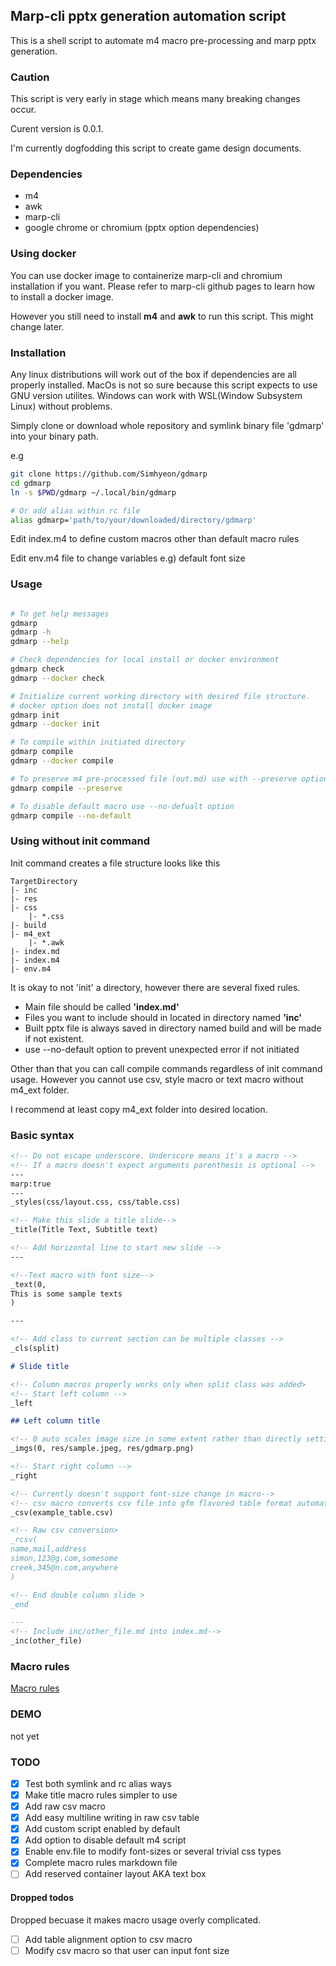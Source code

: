 ## Marp-cli pptx generation automation script

This is a shell script to automate m4 macro pre-processing and marp pptx generation.

### Caution

This script is very early in stage which means many breaking changes occur.

Curent version is 0.0.1.

I'm currently dogfodding this script to create game design documents.

### Dependencies

- m4 
- awk
- marp-cli
- google chrome or chromium (pptx option dependencies)

### Using docker

You can use docker image to containerize marp-cli and chromium installation if you want. Please refer to marp-cli github pages to learn how to install a docker image.

However you still need to install **m4** and **awk** to run this script. This might change later.

### Installation

Any linux distributions will work out of the box if dependencies are all properly installed. MacOs is not so sure because this script expects to use GNU version utilites. Windows can work with WSL(Window Subsystem Linux) without problems.

Simply clone or download whole repository and symlink binary file 'gdmarp' into your binary path.

e.g

```bash
git clone https://github.com/Simhyeon/gdmarp
cd gdmarp
ln -s $PWD/gdmarp ~/.local/bin/gdmarp

# Or add alias within rc file
alias gdmarp='path/to/your/downloaded/directory/gdmarp'
```

Edit index.m4 to define custom macros other than default macro rules

Edit env.m4 file to change variables e.g) default font size

### Usage

```bash

# To get help messages
gdmarp
gdmarp -h
gdmarp --help

# Check dependencies for local install or docker environment
gdmarp check
gdmarp --docker check

# Initialize current working directory with desired file structure.
# docker option does not install docker image
gdmarp init
gdmarp --docker init

# To compile within initiated directory
gdmarp compile
gdmarp --docker compile

# To preserve m4 pre-processed file (out.md) use with --preserve option or -p in short
gdmarp compile --preserve

# To disable default macro use --no-defualt option
gdmarp compile --no-default

```

### Using without init command

Init command creates a file structure looks like this

```
TargetDirectory
|- inc
|- res
|- css
    |- *.css
|- build
|- m4_ext
    |- *.awk
|- index.md
|- index.m4
|- env.m4
```

It is okay to not 'init' a directory, however there are several fixed rules.

- Main file should be called **'index.md'**
- Files you want to include should in located in directory named **'inc'**
- Built pptx file is always saved in directory named build and will be made if not existent.
- use --no-default option to prevent unexpected error if not initiated

Other than that you can call compile commands regardless of init command usage. However you cannot use csv, style macro or text macro without m4\_ext folder. 

I recommend at least copy m4\_ext folder into desired location.

### Basic syntax

```markdown
<!-- Do not escape underscore. Underscore means it's a macro -->
<!-- If a macro doesn't expect arguments parenthesis is optional -->
---
marp:true
---
_styles(css/layout.css, css/table.css)

<!-- Make this slide a title slide-->
_title(Title Text, Subtitle text)

<!-- Add horizontal line to start new slide -->
---

<!--Text macro with font size-->
_text(0, 
This is some sample texts
)

---

<!-- Add class to current section can be multiple classes -->
_cls(split)

# Slide title

<!-- Column macros properly works only when split class was added>
<!-- Start left column -->
_left

## Left column title

<!-- 0 auto scales image size in some extent rather than directly setting width pixel-->
_imgs(0, res/sample.jpeg, res/gdmarp.png)

<!-- Start right column -->
_right

<!-- Currently doesn't support font-size change in macro-->
<!-- csv macro converts csv file into gfm flavored table format automatically -->
_csv(example_table.csv)

<!-- Raw csv conversion>
_rcsv(
name,mail,address
simon,123@g.com,somesome
creek,345@n.com,anywhere
)

<!-- End double column slide >
_end

---
<!-- Include inc/other_file.md into index.md-->
_inc(other_file)
```

### Macro rules

[Macro rules](macro.md)

### DEMO

not yet

### TODO

* [x] Test both symlink and rc alias ways
* [x] Make title macro rules simpler to use
* [x] Add raw csv macro
* [x] Add easy multiline writing in raw csv table
* [x] Add custom script enabled by default
* [x] Add option to disable default m4 script
* [x] Enable env.file to modify font-sizes or several trivial css types
* [x] Complete macro rules markdown file
* [ ] Add reserved container layout AKA text box

#### Dropped todos

Dropped becuase it makes macro usage overly complicated.

* [ ] Add table alignment option to csv macro 
* [ ] Modify csv macro so that user can input font size
